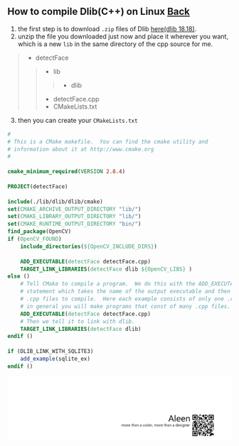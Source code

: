 ## How to compile Dlib(C++) on Linux [Back](./qa.md)

1. the first step is to download `.zip` files of Dlib [here(dlib 18.18)](https://github.com/aleen42/PersonalWiki/raw/master/qa/dlib-18.18.zip).
2. unzip the file you downloaded just now and place it wherever you want, which is a new `lib` in the same directory of the cpp source for me.
> - detectFace
>> - lib
>>> - dlib
>> - detectFace.cpp
>> - CMakeLists.txt
3. then you can create your `CMakeLists.txt`

```cmake
#
# This is a CMake makefile.  You can find the cmake utility and
# information about it at http://www.cmake.org
#

cmake_minimum_required(VERSION 2.8.4)

PROJECT(detectFace)

include(./lib/dlib/dlib/cmake)
set(CMAKE_ARCHIVE_OUTPUT_DIRECTORY "lib/")
set(CMAKE_LIBRARY_OUTPUT_DIRECTORY "lib/")
set(CMAKE_RUNTIME_OUTPUT_DIRECTORY "bin/")
find_package(OpenCV)
if (OpenCV_FOUND)
	include_directories(${OpenCV_INCLUDE_DIRS})

	ADD_EXECUTABLE(detectFace detectFace.cpp)
	TARGET_LINK_LIBRARIES(detectFace dlib ${OpenCV_LIBS} )
else ()
	# Tell CMake to compile a program.  We do this with the ADD_EXECUTABLE()
	# statement which takes the name of the output executable and then a list of
	# .cpp files to compile.  Here each example consists of only one .cpp file but
	# in general you will make programs that const of many .cpp files.
	ADD_EXECUTABLE(detectFace detectFace.cpp)
	# Then we tell it to link with dlib.
	TARGET_LINK_LIBRARIES(detectFace dlib)
endif ()

if (DLIB_LINK_WITH_SQLITE3)
	add_example(sqlite_ex)
endif ()
```

<a href="http://aleen42.github.io/" target="_blank" ><img src="./../pic/tail.gif"></a>
